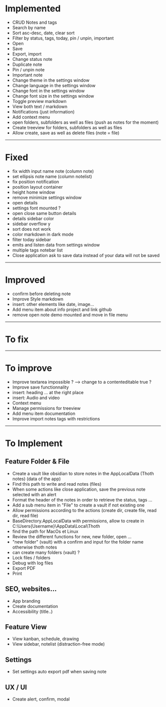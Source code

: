 # Implemented
- CRUD Notes and tags
- Search by name
- Sort asc-desc, date, clear sort
- Filter by status, tags, today, pin / unpin, important
- Open
- Save
- Export, import
- Change status note
- Duplicate note
- Pin / unpin note
- Important note
- Change theme in the settings window
- Change language in the settings window
- Change font in the settings window
- Change font size in the settings window
- Toggle preview markdown
- View both text / markdown
- Notifications (just information)
- Add context menu
- open folders, subfolders as well as files (push as notes for the moment)
- Create treeview for folders, subfolders as well as files
- Allow create, save as well as delete files (note = file)
---

# Fixed
- fix width input name note (column note)
- set ellipsis note name (column notelist)
- fix position notification
- position layout container
- height home window
- remove minimize settings window
- open details
- settings font mounted ?
- open close same button details
- details sidebar color
- sidebar overflow y
- sort does not work
- color markdown in dark mode
- filter today sidebar 
- emits and listen data from settings window
- multiple tags notebar list
- Close application ask to save data instead of your data will not be saved
---

# Improved 
- confirm before deleting note
- Improve Style markdown
- insert: other elements like date, image...
- Add menu item about info project and link github 
- remove open note demo mounted and move in file menu 
---

# To fix

---

# To improve
- Improve textarea impossible ? --> change to a contenteditable true ?
- Improve save functionnality
- insert: heading ... at the right place
- insert: Audio and video
- Context menu 
- Manage permissions for treeview
- Add menu item documentation
- Improve import notes tags with restrictions 

---

# To Implement

## Feature Folder & File
- Create a vault like obsidian to store notes in the AppLocalData (Thoth notes) (data of the app)
- Find this path to write and read notes (files)
- When some actions like close application, save the previous note selected with an alert
- Format the header of the notes in order to retrieve the status, tags ...
- Add a sub menu item in "File" to create a vault if not existing one
- Allow permissions according to the actions (create dir, create file, read dir, read file)
- BaseDirectory.AppLocalData with permissions, allow to create in C:\Users\{Username}\AppData\Local\Thoth
- find the path for MacOs et Linux
- Review the different functions for new, new folder, open ...
- "new folder" (vault) with a confirm and input for the folder name otherwise thoth notes
- can create many folders (vault) ?
- Lock files / folders 
- Debug with log files
- Export PDF
- Print

## SEO, websites...
- App branding
- Create documentation
- Accessibility (title..)

## Feature View
- View kanban, schedule, drawing
- View sidebar, notelist (distraction-free mode)

## Settings
- Set settings auto export pdf when saving note

## UX / UI
- Create alert, confirm, modal
